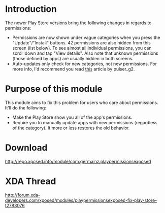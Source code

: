 Introduction
============
The newer Play Store versions bring the following changes in regards to permissions:
* Permissions are now shown under vague categories when you press the "Update"/"Install" buttons. 42
  permissions are also hidden from this screen (list below). To see almost all individual
  permissions, you can scroll down and tap "View details". Also note that unknown permissions (those
  defined by apps) are usually hidden in both screens.
* Auto-updates only check for new categories, not new permissions.  For more info, I'd recommend you
  read [this](http://www.xda-developers.com/android/play-store-permissions-change-opens-door-to-rogue-apps/)
  article by pulser_g2.

Purpose of this module
======================
This module aims to fix this problem for users who care about permissions. It'll do the following:
* Make the Play Store show you all of the app's permissions.
* Require you to manually update apps with new permissions (regardless of the category).
It more or less restores the old behavior.

Download
========
http://repo.xposed.info/module/com.germainz.playpermissionsexposed

XDA Thread
==========
http://forum.xda-developers.com/xposed/modules/playpermissionsexposed-fix-play-store-t2783076
